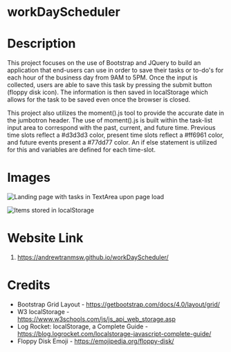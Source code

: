 # workDayScheduler

# Description
This project focuses on the use of Bootstrap and JQuery to build an application that end-users can use in order to save their tasks or to-do's for each hour of the business day from 9AM to 5PM. Once the input is collected, users are able to save this task by pressing the submit button (floppy disk icon). The information is then saved in localStorage which allows for the task to be saved even once the browser is closed.

This project also utilizes the moment().js tool to provide the accurate date in the jumbotron header. The use of moment().js is built within the task-list input area to correspond with the past, current, and future time. Previous time slots reflect a #d3d3d3 color, present time slots reflect a #ff6961 color, and future events present a #77dd77 color. An if else statement is utilized for this and variables are defined for each time-slot.

# Images
![Landing page with tasks in TextArea upon page load](/workDayScheduler/assets/fullPage.JPG)

![Items stored in localStorage](/workDayScheduler/assets/inspectApplicationWindow.JPG)

# Website Link
1. https://andrewtranmsw.github.io/workDayScheduler/
# Credits
- Bootstrap Grid Layout - https://getbootstrap.com/docs/4.0/layout/grid/
- W3 localStorage - https://www.w3schools.com/js/js_api_web_storage.asp
- Log Rocket: localStorage, a Complete Guide - https://blog.logrocket.com/localstorage-javascript-complete-guide/
- Floppy Disk Emoji - https://emojipedia.org/floppy-disk/